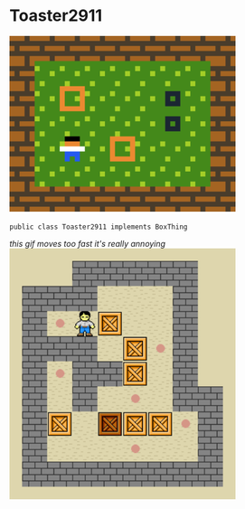 # Toaster2911

<img src="sokoban2.gif" alt="why it this called sokoban" style="width: 400px;"/>

`public class Toaster2911 implements BoxThing`






*this gif moves too fast it's really annoying*
<img src="Sokoban_ani.gif" alt="box game" style="width: 400px;"/>



